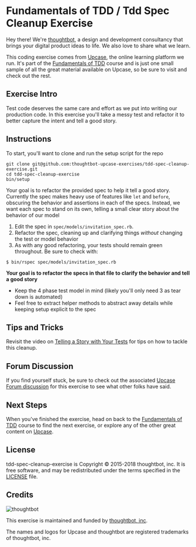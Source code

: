 # Fundamentals of TDD / Tdd Spec Cleanup Exercise

Hey there! We're [thoughtbot](https://thoughtbot.com), a design and
development consultancy that brings your digital product ideas to life.
We also love to share what we learn.

This coding exercise comes from [Upcase](https://thoughtbot.com/upcase),
the online learning platform we run. It's part of the
[Fundamentals of TDD](https://thoughtbot.com/upcase/fundamentals-of-tdd) course and is just one small sample of all
the great material available on Upcase, so be sure to visit and check out the rest.

## Exercise Intro

Test code deserves the same care and effort as we put into writing our production code. In this exercise you'll take a messy test and refactor it to better capture the intent and tell a good story.

## Instructions

To start, you'll want to clone and run the setup script for the repo

    git clone git@github.com:thoughtbot-upcase-exercises/tdd-spec-cleanup-exercise.git
    cd tdd-spec-cleanup-exercise
    bin/setup

Your goal is to refactor the provided spec to help it tell a good story. Currently the spec makes heavy use of features like `let` and `before`, obscuring the behavior and assertions in each of the specs. Instead, we want each spec to stand on its own, telling a small clear story about the behavior of our model

1. Edit the spec in `spec/models/invitation_spec.rb`.
2. Refactor the spec, cleaning up and clarifying things _without_ changing the test or model behavior
3. As with any good refactoring, your tests should remain green throughout. Be sure to check with:

```
$ bin/rspec spec/models/invitation_spec.rb
```

**Your goal is to refactor the specs in that file to clarify the behavior and tell a good story**

- Keep the 4 phase test model in mind (likely you'll only need 3 as tear down is automated)
- Feel free to extract helper methods to abstract away details while keeping setup explicit to the spec

## Tips and Tricks

Revisit the video on [Telling a Story with Your Tests](https://thoughtbot.com/upcase/videos/telling-a-story-with-your-tests) for tips on how to tackle this cleanup.

## Forum Discussion

If you find yourself stuck, be sure to check out the associated
[Upcase Forum discussion](https://forum.upcase.com)
for this exercise to see what other folks have said.

## Next Steps

When you've finished the exercise, head on back to the
[Fundamentals of TDD](https://thoughtbot.com/upcase/fundamentals-of-tdd) course to find the next exercise,
or explore any of the other great content on
[Upcase](https://thoughtbot.com/upcase).

## License

tdd-spec-cleanup-exercise is Copyright © 2015-2018 thoughtbot, inc. It is free software,
and may be redistributed under the terms specified in the
[LICENSE](/LICENSE.md) file.

## Credits

![thoughtbot](https://thoughtbot.com/brand_assets/93:44.svg)

This exercise is maintained and funded by
[thoughtbot, inc](http://thoughtbot.com/community).

The names and logos for Upcase and thoughtbot are registered trademarks of
thoughtbot, inc.
